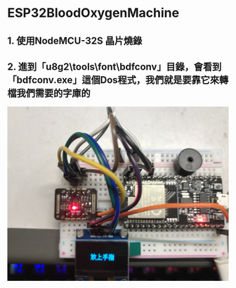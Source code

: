 # ESP32BloodOxygenMachine
## 1. 使用NodeMCU-32S 晶片燒錄
## 2. 進到「u8g2\tools\font\bdfconv」目錄，會看到「bdfconv.exe」這個Dos程式，我們就是要靠它來轉檔我們需要的字庫的
![GITHUB](https://github.com/nokia6102/ESP32BloodOxygenMachine/blob/main/%E5%AF%A6%E9%9A%9B%E6%95%88%E6%9E%9C%E5%9C%96.jpg "效果")
